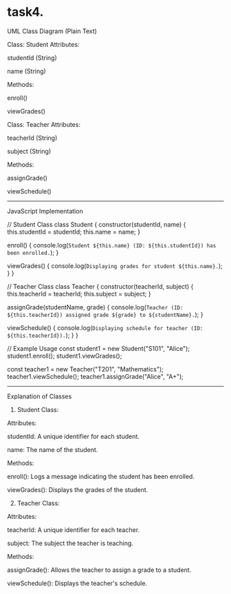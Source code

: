 # task4.

UML Class Diagram (Plain Text)

Class: Student
Attributes:

studentId (String)

name (String)


Methods:

enroll()

viewGrades()


Class: Teacher
Attributes:

teacherId (String)

subject (String)


Methods:

assignGrade()

viewSchedule()



---

JavaScript Implementation

// Student Class
class Student {
  constructor(studentId, name) {
    this.studentId = studentId;
    this.name = name;
  }

  enroll() {
    console.log(`Student ${this.name} (ID: ${this.studentId}) has been enrolled.`);
  }

  viewGrades() {
    console.log(`Displaying grades for student ${this.name}.`);
  }
}

// Teacher Class
class Teacher {
  constructor(teacherId, subject) {
    this.teacherId = teacherId;
    this.subject = subject;
  }

  assignGrade(studentName, grade) {
    console.log(`Teacher (ID: ${this.teacherId}) assigned grade ${grade} to ${studentName}.`);
  }

  viewSchedule() {
    console.log(`Displaying schedule for teacher (ID: ${this.teacherId}).`);
  }
}

// Example Usage
const student1 = new Student("S101", "Alice");
student1.enroll();
student1.viewGrades();

const teacher1 = new Teacher("T201", "Mathematics");
teacher1.viewSchedule();
teacher1.assignGrade("Alice", "A+");


---

Explanation of Classes

1. Student Class:

Attributes:

studentId: A unique identifier for each student.

name: The name of the student.


Methods:

enroll(): Logs a message indicating the student has been enrolled.

viewGrades(): Displays the grades of the student.




2. Teacher Class:

Attributes:

teacherId: A unique identifier for each teacher.

subject: The subject the teacher is teaching.


Methods:

assignGrade(): Allows the teacher to assign a grade to a student.

viewSchedule(): Displays the teacher's schedule.

